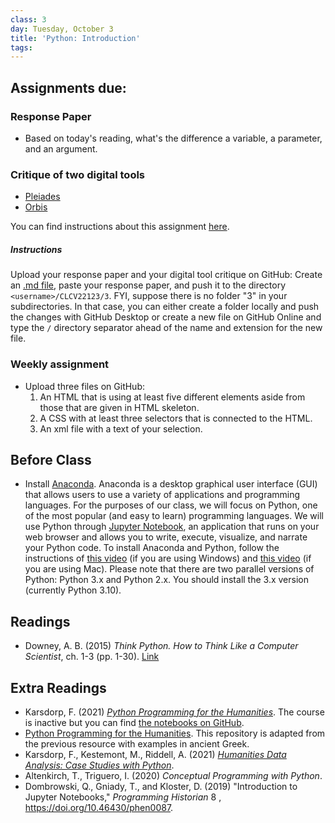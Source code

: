 ```yaml
---
class: 3
day: Tuesday, October 3
title: 'Python: Introduction'
tags: 
---
```


## Assignments due: 

### Response Paper
- Based on today's reading, what's the difference a variable, a parameter, and an argument.

### Critique of two digital tools
- [Pleiades](https://pleiades.stoa.org/home)
- [Orbis](https://orbis.stanford.edu/)

You can find instructions about this assignment [here](https://tsolakisgeo.github.io/DHAW2023/grading.html#2-critique-of-two-digital-toolswebsites-05-point).

##### Instructions
Upload your response paper and your digital tool critique on GitHub: Create an [.md file](https://medium.com/analytics-vidhya/how-to-create-a-readme-md-file-8fb2e8ce24e3), paste your response paper, and push it to the directory `<username>/CLCV22123/3`. FYI, suppose there is no folder "3" in your subdirectories. In that case, you can either create a folder locally and push the changes with GitHub Desktop or create a new file on GitHub Online and type the `/` directory separator ahead of the name and extension for the new file.

### Weekly assignment
- Upload three files on GitHub:
    1. An HTML that is using at least five different elements aside from those that are given in HTML skeleton.
    2. A CSS with at least three selectors that is connected to the HTML. 
    3. An xml file with a text of your selection.


## Before Class 
- Install [Anaconda](https://www.anaconda.com/products/individual). Anaconda is a desktop graphical user interface (GUI) that allows users to use a variety of applications and programming languages. For the purposes of our class, we will focus on Python, one of the most popular (and easy to learn) programming languages. We will use Python through [Jupyter Notebook](https://medium.com/analytics-vidhya/the-ultimate-markdown-guide-for-jupyter-notebook-d5e5abf728fd), an application that runs on your web browser and allows you to write, execute, visualize, and narrate your Python code. To install Anaconda and Python, follow the instructions of [this video](https://www.youtube.com/watch?v=5mDYijMfSzs&ab_channel=ProgrammingKnowledge) (if you are using Windows) and [this video](https://www.youtube.com/watch?v=daVgEXjv6DE&ab_channel=ProgrammingKnowledge) (if you are using Mac). Please note that there are two parallel versions of Python: Python 3.x and Python 2.x. You should install the 3.x version (currently Python 3.10).


## Readings 
- Downey, A. B. (2015) _Think Python. How to Think Like a Computer Scientist_, ch. 1-3 (pp. 1-30). [Link](https://www.greenteapress.com/thinkpython/thinkpython.html)

## Extra Readings
- Karsdorp, F. (2021) _[Python Programming for the Humanities](http://www.karsdorp.io/python-course/)_. The course is inactive but you can find [the notebooks on GitHub](https://github.com/fbkarsdorp/python-course).
- [Python Programming for the Humanities](https://github.com/sonofmun/MM-Python-Course). This repository is adapted from the previous resource with examples in ancient Greek.
- Karsdorp, F., Kestemont, M., Riddell, A. (2021) _[Humanities Data Analysis: Case Studies with Python](https://www.humanitiesdataanalysis.org/)_.
- Altenkirch, T., Triguero, I. (2020) _Conceptual Programming with Python_.
- Dombrowski, Q., Gniady, T., and  Kloster, D. (2019) "Introduction to Jupyter Notebooks," _Programming Historian_ 8 , https://doi.org/10.46430/phen0087.